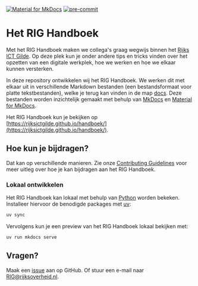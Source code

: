 <!-- markdownlint-disable MD041 -->
[![Material for MkDocs](https://img.shields.io/badge/Material_for_MkDocs-brightgreen?logo=MaterialForMkDocs&logoColor=white)](https://squidfunk.github.io/mkdocs-material/)
[![pre-commit](https://img.shields.io/badge/pre--commit-enabled-brightgreen?logo=pre-commit&logoColor=white)](https://github.com/pre-commit/pre-commit)
<!-- markdownlint-enable MD041 -->

# Het RIG Handboek

Met het RIG Handboek maken we collega's graag wegwijs binnen het [Rijks ICT Gilde](https://rijksictgilde.nl/). Op deze
plek kun je onder andere tips en tricks vinden over het opzetten van een digitale werkplek, hoe we werken en hoe we
elkaar kunnen versterken.

In deze repository ontwikkelen wij het RIG Handboek. We werken dit met elkaar uit in verschillende Markdown bestanden
(een bestandsformaat voor platte tekstbestanden), welke je terug kan vinden in de map [docs](docs). Deze bestanden
worden inzichtelijk gemaakt met behulp van [MkDocs](https://www.mkdocs.org/) en
[Material for MkDocs](https://squidfunk.github.io/mkdocs-material/).

Het RIG Handboek kun je bekijken op
[https://rijksictgilde.github.io/handboek/](https://rijksictgilde.github.io/handboek/).

## Hoe kun je bijdragen?

Dat kan op verschillende manieren. Zie onze
[Contributing Guidelines](CONTRIBUTING.md) voor meer uitleg over hoe je kan bijdragen aan het RIG Handboek.

### Lokaal ontwikkelen

Het RIG Handboek kan lokaal met behulp van [Python](https://www.python.org/) worden bekeken. Installeer hiervoor de
benodigde packages met [uv](https://github.com/astral-sh/uv):

```bash
uv sync
```

Vervolgens kun je een preview van het RIG Handboek lokaal bekijken met:

```bash
uv run mkdocs serve
```

## Vragen?

Maak een [issue](https://github.com/RijksICTGilde/handboek/issues/new/choose) aan op GitHub. Of stuur een e-mail naar
[RIG@rijksoverheid.nl](mailto:RIG@rijksoverheid.nl).
